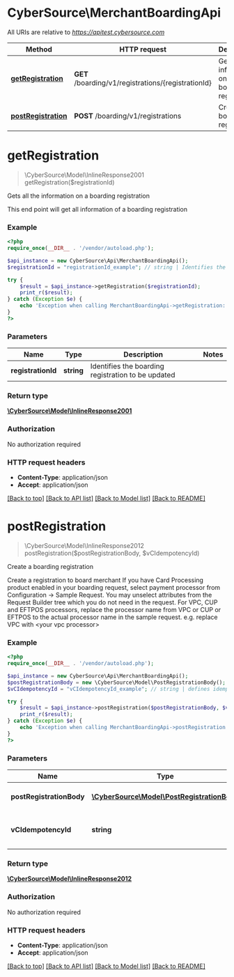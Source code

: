 # CyberSource\MerchantBoardingApi

All URIs are relative to *https://apitest.cybersource.com*

Method | HTTP request | Description
------------- | ------------- | -------------
[**getRegistration**](MerchantBoardingApi.md#getRegistration) | **GET** /boarding/v1/registrations/{registrationId} | Gets all the information on a boarding registration
[**postRegistration**](MerchantBoardingApi.md#postRegistration) | **POST** /boarding/v1/registrations | Create a boarding registration


# **getRegistration**
> \CyberSource\Model\InlineResponse2001 getRegistration($registrationId)

Gets all the information on a boarding registration

This end point will get all information of a boarding registration

### Example
```php
<?php
require_once(__DIR__ . '/vendor/autoload.php');

$api_instance = new CyberSource\Api\MerchantBoardingApi();
$registrationId = "registrationId_example"; // string | Identifies the boarding registration to be updated

try {
    $result = $api_instance->getRegistration($registrationId);
    print_r($result);
} catch (Exception $e) {
    echo 'Exception when calling MerchantBoardingApi->getRegistration: ', $e->getMessage(), PHP_EOL;
}
?>
```

### Parameters

Name | Type | Description  | Notes
------------- | ------------- | ------------- | -------------
 **registrationId** | **string**| Identifies the boarding registration to be updated |

### Return type

[**\CyberSource\Model\InlineResponse2001**](../Model/InlineResponse2001.md)

### Authorization

No authorization required

### HTTP request headers

 - **Content-Type**: application/json
 - **Accept**: application/json

[[Back to top]](#) [[Back to API list]](../../README.md#documentation-for-api-endpoints) [[Back to Model list]](../../README.md#documentation-for-models) [[Back to README]](../../README.md)

# **postRegistration**
> \CyberSource\Model\InlineResponse2012 postRegistration($postRegistrationBody, $vCIdempotencyId)

Create a boarding registration

Create a registration to board merchant  If you have  Card Processing product enabled in your boarding request, select payment processor from Configuration -> Sample Request. You may unselect attributes from the Request Builder tree which you do not need in the request. For VPC, CUP and EFTPOS processors, replace the processor name from VPC or CUP or EFTPOS to the actual processor name in the sample request. e.g. replace VPC with &lt;your vpc processor&gt;

### Example
```php
<?php
require_once(__DIR__ . '/vendor/autoload.php');

$api_instance = new CyberSource\Api\MerchantBoardingApi();
$postRegistrationBody = new \CyberSource\Model\PostRegistrationBody(); // \CyberSource\Model\PostRegistrationBody | Boarding registration data
$vCIdempotencyId = "vCIdempotencyId_example"; // string | defines idempotency of the request

try {
    $result = $api_instance->postRegistration($postRegistrationBody, $vCIdempotencyId);
    print_r($result);
} catch (Exception $e) {
    echo 'Exception when calling MerchantBoardingApi->postRegistration: ', $e->getMessage(), PHP_EOL;
}
?>
```

### Parameters

Name | Type | Description  | Notes
------------- | ------------- | ------------- | -------------
 **postRegistrationBody** | [**\CyberSource\Model\PostRegistrationBody**](../Model/PostRegistrationBody.md)| Boarding registration data |
 **vCIdempotencyId** | **string**| defines idempotency of the request | [optional]

### Return type

[**\CyberSource\Model\InlineResponse2012**](../Model/InlineResponse2012.md)

### Authorization

No authorization required

### HTTP request headers

 - **Content-Type**: application/json
 - **Accept**: application/json

[[Back to top]](#) [[Back to API list]](../../README.md#documentation-for-api-endpoints) [[Back to Model list]](../../README.md#documentation-for-models) [[Back to README]](../../README.md)

